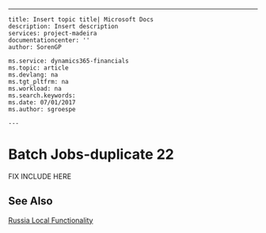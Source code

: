 ---
    title: Insert topic title| Microsoft Docs
    description: Insert description
    services: project-madeira
    documentationcenter: ''
    author: SorenGP

    ms.service: dynamics365-financials
    ms.topic: article
    ms.devlang: na
    ms.tgt_pltfrm: na
    ms.workload: na
    ms.search.keywords:
    ms.date: 07/01/2017
    ms.author: sgroespe

    ---
# Batch Jobs-duplicate 22
FIX INCLUDE HERE<!--[!INCLUDE[bn_batchjobs](../../LocalFunctionalityForMicrosoftDynamicsNav2016/Australia/includes/bn_batchjobs_md.md)] -->  
  
## See Also  
 [Russia Local Functionality](../../LocalFunctionalityForMicrosoftDynamicsNav2016/Russia/russia-local-functionality.md)
